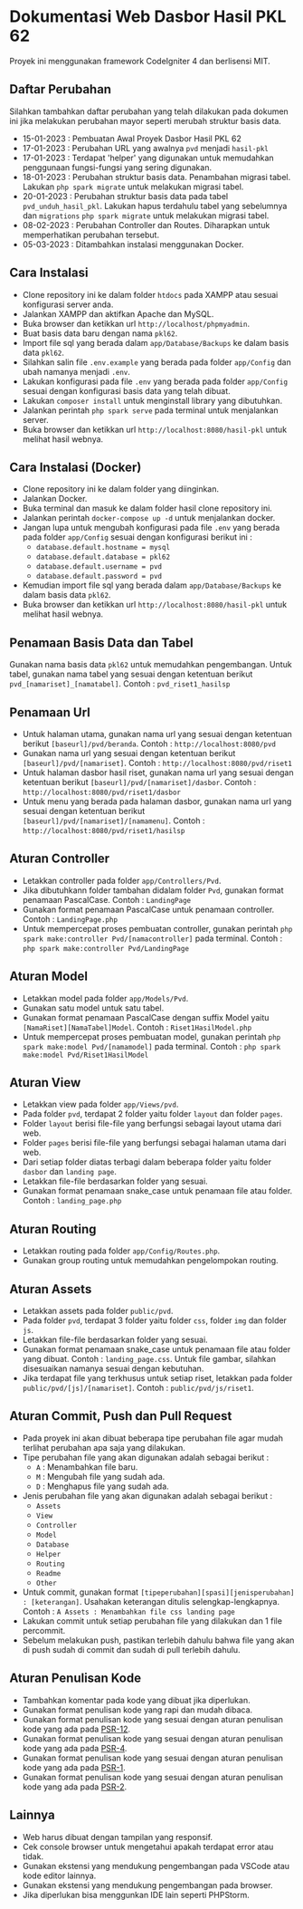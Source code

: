 # Dokumentasi Web Dasbor Hasil PKL 62

Proyek ini menggunakan framework CodeIgniter 4 dan berlisensi MIT.

## Daftar Perubahan

Silahkan tambahkan daftar perubahan yang telah dilakukan pada dokumen ini jika melakukan perubahan mayor seperti merubah struktur basis data.

- 15-01-2023 : Pembuatan Awal Proyek Dasbor Hasil PKL 62
- 17-01-2023 : Perubahan URL yang awalnya `pvd` menjadi `hasil-pkl`
- 17-01-2023 : Terdapat 'helper' yang digunakan untuk memudahkan penggunaan fungsi-fungsi yang sering digunakan.
- 18-01-2023 : Perubahan struktur basis data. Penambahan migrasi tabel. Lakukan `php spark migrate` untuk melakukan migrasi tabel.
- 20-01-2023 : Perubahan struktur basis data pada tabel `pvd_unduh_hasil_pkl`. Lakukan hapus terdahulu tabel yang sebelumnya dan `migrations` `php spark migrate` untuk melakukan migrasi tabel.
- 08-02-2023 : Perubahan Controller dan Routes. Diharapkan untuk memperhatikan perubahan tersebut.
- 05-03-2023 : Ditambahkan instalasi menggunakan Docker.

## Cara Instalasi

- Clone repository ini ke dalam folder `htdocs` pada XAMPP atau sesuai konfigurasi server anda.
- Jalankan XAMPP dan aktifkan Apache dan MySQL.
- Buka browser dan ketikkan url `http://localhost/phpmyadmin`.
- Buat basis data baru dengan nama `pkl62`.
- Import file sql yang berada dalam `app/Database/Backups` ke dalam basis data `pkl62`.
- Silahkan salin file `.env.example` yang berada pada folder `app/Config` dan ubah namanya menjadi `.env`.
- Lakukan konfigurasi pada file `.env` yang berada pada folder `app/Config` sesuai dengan konfigurasi basis data yang telah dibuat.
- Lakukan `composer install` untuk menginstall library yang dibutuhkan.
- Jalankan perintah `php spark serve` pada terminal untuk menjalankan server.
- Buka browser dan ketikkan url `http://localhost:8080/hasil-pkl` untuk melihat hasil webnya.

## Cara Instalasi (Docker)

- Clone repository ini ke dalam folder yang diinginkan.
- Jalankan Docker.
- Buka terminal dan masuk ke dalam folder hasil clone repository ini.
- Jalankan perintah `docker-compose up -d` untuk menjalankan docker.
- Jangan lupa untuk mengubah konfigurasi pada file `.env` yang berada pada folder `app/Config` sesuai dengan konfigurasi berikut ini :
  - `database.default.hostname = mysql`
  - `database.default.database = pkl62`
  - `database.default.username = pvd`
  - `database.default.password = pvd`
- Kemudian import file sql yang berada dalam `app/Database/Backups` ke dalam basis data `pkl62`.
- Buka browser dan ketikkan url `http://localhost:8080/hasil-pkl` untuk melihat hasil webnya.

## Penamaan Basis Data dan Tabel

Gunakan nama basis data `pkl62` untuk memudahkan pengembangan.
Untuk tabel, gunakan nama tabel yang sesuai dengan ketentuan berikut `pvd_[namariset]_[namatabel]`.
Contoh : `pvd_riset1_hasilsp`

## Penamaan Url

- Untuk halaman utama, gunakan nama url yang sesuai dengan ketentuan berikut `[baseurl]/pvd/beranda`.
  Contoh : `http://localhost:8080/pvd`
- Gunakan nama url yang sesuai dengan ketentuan berikut `[baseurl]/pvd/[namariset]`.
  Contoh : `http://localhost:8080/pvd/riset1`
- Untuk halaman dasbor hasil riset, gunakan nama url yang sesuai dengan ketentuan berikut `[baseurl]/pvd/[namariset]/dasbor`.
  Contoh : `http://localhost:8080/pvd/riset1/dasbor`
- Untuk menu yang berada pada halaman dasbor, gunakan nama url yang sesuai dengan ketentuan berikut `[baseurl]/pvd/[namariset]/[namamenu]`.
  Contoh : `http://localhost:8080/pvd/riset1/hasilsp`

## Aturan Controller

- Letakkan controller pada folder `app/Controllers/Pvd`.
- Jika dibutuhkann folder tambahan didalam folder `Pvd`, gunakan format penamaan PascalCase. Contoh : `LandingPage`
- Gunakan format penamaan PascalCase untuk penamaan controller. Contoh : `LandingPage.php`
- Untuk mempercepat proses pembuatan controller, gunakan perintah `php spark make:controller Pvd/[namacontroller]` pada terminal.
  Contoh : `php spark make:controller Pvd/LandingPage`

## Aturan Model

- Letakkan model pada folder `app/Models/Pvd`.
- Gunakan satu model untuk satu tabel.
- Gunakan format penamaan PascalCase dengan suffix Model yaitu `[NamaRiset][NamaTabel]Model`. Contoh : `Riset1HasilModel.php`
- Untuk mempercepat proses pembuatan model, gunakan perintah `php spark make:model Pvd/[namamodel]` pada terminal.
  Contoh : `php spark make:model Pvd/Riset1HasilModel`

## Aturan View

- Letakkan view pada folder `app/Views/pvd`.
- Pada folder `pvd`, terdapat 2 folder yaitu folder `layout` dan folder `pages`.
- Folder `layout` berisi file-file yang berfungsi sebagai layout utama dari web.
- Folder `pages` berisi file-file yang berfungsi sebagai halaman utama dari web.
- Dari setiap folder diatas terbagi dalam beberapa folder yaitu folder `dasbor` dan `landing page`.
- Letakkan file-file berdasarkan folder yang sesuai.
- Gunakan format penamaan snake_case untuk penamaan file atau folder. Contoh : `landing_page.php`

## Aturan Routing

- Letakkan routing pada folder `app/Config/Routes.php`.
- Gunakan group routing untuk memudahkan pengelompokan routing.

## Aturan Assets

- Letakkan assets pada folder `public/pvd`.
- Pada folder `pvd`, terdapat 3 folder yaitu folder `css`, folder `img` dan folder `js`.
- Letakkan file-file berdasarkan folder yang sesuai.
- Gunakan format penamaan snake_case untuk penamaan file atau folder yang dibuat. Contoh : `landing_page.css`. Untuk file gambar, silahkan disesuaikan namanya sesuai dengan kebutuhan.
- Jika terdapat file yang terkhusus untuk setiap riset, letakkan pada folder `public/pvd/[js]/[namariset]`. Contoh : `public/pvd/js/riset1`.

## Aturan Commit, Push dan Pull Request

- Pada proyek ini akan dibuat beberapa tipe perubahan file agar mudah terlihat perubahan apa saja yang dilakukan.
- Tipe perubahan file yang akan digunakan adalah sebagai berikut :
  - `A` : Menambahkan file baru.
  - `M` : Mengubah file yang sudah ada.
  - `D` : Menghapus file yang sudah ada.
- Jenis perubahan file yang akan digunakan adalah sebagai berikut :
  - `Assets`
  - `View`
  - `Controller`
  - `Model`
  - `Database`
  - `Helper`
  - `Routing`
  - `Readme`
  - `Other`
- Untuk commit, gunakan format `[tipeperubahan][spasi][jenisperubahan] : [keterangan]`. Usahakan keterangan ditulis selengkap-lengkapnya. Contoh : `A Assets : Menambahkan file css landing page`
- Lakukan commit untuk setiap perubahan file yang dilakukan dan 1 file percommit.
- Sebelum melakukan push, pastikan terlebih dahulu bahwa file yang akan di push sudah di commit dan sudah di pull terlebih dahulu.

## Aturan Penulisan Kode

- Tambahkan komentar pada kode yang dibuat jika diperlukan.
- Gunakan format penulisan kode yang rapi dan mudah dibaca.
- Gunakan format penulisan kode yang sesuai dengan aturan penulisan kode yang ada pada [PSR-12](https://www.php-fig.org/psr/psr-12/).
- Gunakan format penulisan kode yang sesuai dengan aturan penulisan kode yang ada pada [PSR-4](https://www.php-fig.org/psr/psr-4/).
- Gunakan format penulisan kode yang sesuai dengan aturan penulisan kode yang ada pada [PSR-1](https://www.php-fig.org/psr/psr-1/).
- Gunakan format penulisan kode yang sesuai dengan aturan penulisan kode yang ada pada [PSR-2](https://www.php-fig.org/psr/psr-2/).

## Lainnya

- Web harus dibuat dengan tampilan yang responsif.
- Cek console browser untuk mengetahui apakah terdapat error atau tidak.
- Gunakan ekstensi yang mendukung pengembangan pada VSCode atau kode editor lainnya.
- Gunakan ekstensi yang mendukung pengembangan pada browser.
- Jika diperlukan bisa menggunkan IDE lain seperti PHPStorm.
